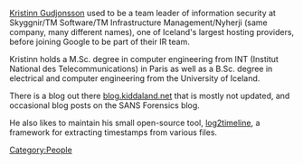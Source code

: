 [Kristinn Gudjonsson](Kristinn_Gudjonsson "wikilink") used to be a team
leader of information security at Skyggnir/TM Software/TM Infrastructure
Management/Nyherji (same company, many different names), one of
Iceland's largest hosting providers, before joining Google to be part of
their IR team.

Kristinn holds a M.Sc. degree in computer engineering from INT (Institut
National des Telecommunications) in Paris as well as a B.Sc. degree in
electrical and computer engineering from the University of Iceland.

There is a blog out there
[blog.kiddaland.net](http://blog.kiddaland.net) that is mostly not
updated, and occasional blog posts on the SANS Forensics blog.

He also likes to maintain his small open-source tool,
[log2timeline](log2timeline "wikilink"), a framework for extracting
timestamps from various files.

[Category:People](Category:People "wikilink")